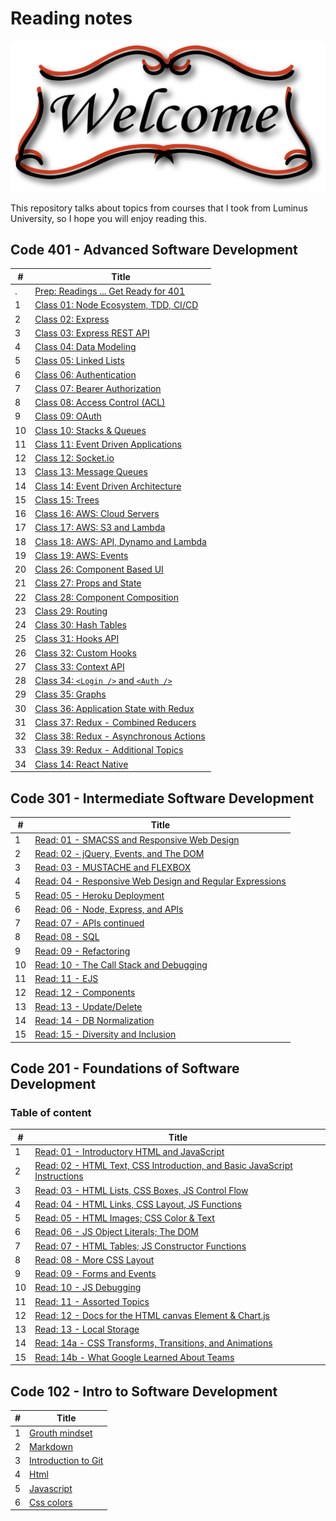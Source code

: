 # Reading notes

![welcom image](welcom.png)

This repository talks about topics from courses that I took from Luminus University, so I hope you will enjoy reading this.

## Code 401 - Advanced Software Development

| #   | Title                                                            |
| --- | ---------------------------------------------------------------- |
| .   | [Prep: Readings ... Get Ready for 401](./code-401/prep.md)       |
| 1   | [Class 01: Node Ecosystem, TDD, CI/CD](./code-401/class-01.md)   |
| 2   | [Class 02: Express](./code-401/class-02.md)                      |
| 3   | [Class 03: Express REST API](./code-401/class-03.md)             |
| 4   | [Class 04: Data Modeling](./code-401/class-04.md)                |
| 5   | [Class 05: Linked Lists](./code-401/class-05.md)                 |
| 6   | [Class 06: Authentication](./code-401/class-06.md)               |
| 7   | [Class 07: Bearer Authorization](./code-401/class-07.md)         |
| 8   | [Class 08: Access Control (ACL)](./code-401/class-08.md)         |
| 9   | [Class 09: OAuth](./code-401/class-09.md)                        |
| 10  | [Class 10: Stacks & Queues](./code-401/class-10.md)              |
| 11  | [Class 11: Event Driven Applications](./code-401/class-11.md)    |
| 12  | [Class 12: Socket.io](./code-401/class-12.md)                    |
| 13  | [Class 13: Message Queues](./code-401/class-13.md)               |
| 14  | [Class 14: Event Driven Architecture](./code-401/class-14.md)    |
| 15  | [Class 15: Trees](./code-401/class-15.md)                        |
| 16  | [Class 16: AWS: Cloud Servers](./code-401/class-16.md)           |
| 17  | [Class 17: AWS: S3 and Lambda](./code-401/class-17.md)           |
| 18  | [Class 18: AWS: API, Dynamo and Lambda](./code-401/class-18.md)  |
| 19  | [Class 19: AWS: Events](./code-401/class-19.md)                  |
| 20  | [Class 26: Component Based UI](./code-401/class-26.md)           |
| 21  | [Class 27: Props and State](./code-401/class-27.md)              |
| 22  | [Class 28: Component Composition](./code-401/class-28.md)        |
| 23  | [Class 29: Routing](./code-401/class-29.md)                      |
| 24  | [Class 30: Hash Tables](./code-401/class-30.md)                  |
| 25  | [Class 31: Hooks API](./code-401/class-31.md)                    |
| 26  | [Class 32: Custom Hooks](./code-401/class-32.md)                 |
| 27  | [Class 33: Context API](./code-401/class-33.md)                  |
| 28  | [Class 34: `<Login />` and `<Auth />`](./code-401/class-34.md)   |
| 29  | [Class 35: Graphs](./code-401/class-35.md)                       |
| 30  | [Class 36: Application State with Redux](./code-401/class-36.md) |
| 31  | [Class 37: Redux - Combined Reducers](./code-401/class-37.md)    |
| 32  | [Class 38: Redux - Asynchronous Actions](./code-401/class-38.md) |
| 33  | [Class 39: Redux - Additional Topics](./code-401/class-39.md)    |
| 34  | [Class 14: React Native](./code-401/class-41.md)                 |

## Code 301 - Intermediate Software Development

| #   | Title                                                                              |
| --- | ---------------------------------------------------------------------------------- |
| 1   | [Read: 01 - SMACSS and Responsive Web Design](./code-301/class-01.md)              |
| 2   | [Read: 02 - jQuery, Events, and The DOM](./code-301/class-02.md)                   |
| 3   | [Read: 03 - MUSTACHE and FLEXBOX](./code-301/class-03.md)                          |
| 4   | [Read: 04 - Responsive Web Design and Regular Expressions](./code-301/class-04.md) |
| 5   | [Read: 05 - Heroku Deployment](./code-301/class-05.md)                             |
| 6   | [Read: 06 - Node, Express, and APIs](./code-301/class-06.md)                       |
| 7   | [Read: 07 - APIs continued](./code-301/class-07.md)                                |
| 8   | [Read: 08 - SQL](./code-301/class-08.md)                                           |
| 9   | [Read: 09 - Refactoring](./code-301/class-09.md)                                   |
| 10  | [Read: 10 - The Call Stack and Debugging](./code-301/class-10.md)                  |
| 11  | [Read: 11 - EJS](./code-301/class-11.md)                                           |
| 12  | [Read: 12 - Components](./code-301/class-12.md)                                    |
| 13  | [Read: 13 - Update/Delete](./code-301/class-13.md)                                 |
| 14  | [Read: 14 - DB Normalization](./code-301/class-14.md)                              |
| 15  | [Read: 15 - Diversity and Inclusion](./code-301/class-15.md)                       |

## Code 201 - Foundations of Software Development

### Table of content

| #   | Title                                                                                               |
| --- | --------------------------------------------------------------------------------------------------- |
| 1   | [Read: 01 - Introductory HTML and JavaScript](./code-201/class-01.md)                               |
| 2   | [Read: 02 - HTML Text, CSS Introduction, and Basic JavaScript Instructions](./code-201/class-02.md) |
| 3   | [Read: 03 - HTML Lists, CSS Boxes, JS Control Flow](./code-201/class-03.md)                         |
| 4   | [Read: 04 - HTML Links, CSS Layout, JS Functions](./code-201/class-04.md)                           |
| 5   | [Read: 05 - HTML Images; CSS Color & Text](./code-201/class-05.md)                                  |
| 6   | [Read: 06 - JS Object Literals; The DOM](./code-201/class-06.md)                                    |
| 7   | [Read: 07 - HTML Tables; JS Constructor Functions](./code-201/class-07.md)                          |
| 8   | [Read: 08 - More CSS Layout](./code-201/class-08.md)                                                |
| 9   | [Read: 09 - Forms and Events](./code-201/class-09.md)                                               |
| 10  | [Read: 10 - JS Debugging](./code-201/class-10.md)                                                   |
| 11  | [Read: 11 - Assorted Topics](./code-201/class-11.md)                                                |
| 12  | [Read: 12 - Docs for the HTML canvas Element & Chart.js](./code-201/class-12.md)                    |
| 13  | [Read: 13 - Local Storage](./code-201/class-13.md)                                                  |
| 14  | [Read: 14a - CSS Transforms, Transitions, and Animations](./code-201/class-14a.md)                  |
| 15  | [Read: 14b - What Google Learned About Teams](./code-201/class-14b.md)                              |

## Code 102 - Intro to Software Development

| #   | Title                                          |
| --- | ---------------------------------------------- |
| 1   | [Grouth mindset](./code-102/grouth-mindsit.md) |
| 2   | [Markdown](./code-102/markdown.md)             |
| 3   | [Introduction to Git](./code-102/git-intro.md) |
| 4   | [Html](./code-102/html.md)                     |
| 5   | [Javascript](./code-102/javascript.md)         |
| 6   | [Css colors](./code-102/css-colors.md)         |
